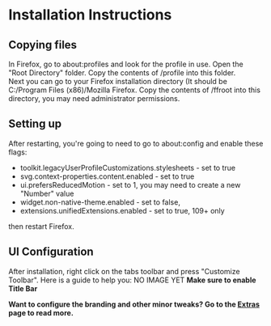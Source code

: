 # Installation Instructions
## Copying files
In Firefox, go to about:profiles and look for the profile in use. Open the "Root Directory" folder. Copy the contents of /profile into this folder.  
Next you can go to your Firefox installation directory (It should be C:/Program Files (x86)/Mozilla Firefox. Copy the contents of /ffroot into this directory, you may need administrator permissions.

## Setting up
After restarting, you're going to need to go to about:config and enable these flags:
- toolkit.legacyUserProfileCustomizations.stylesheets - set to true
- svg.context-properties.content.enabled - set to true
- ui.prefersReducedMotion - set to 1, you may need to create a new "Number" value
- widget.non-native-theme.enabled - set to false,  
- extensions.unifiedExtensions.enabled - set to true, 109+ only

then restart Firefox.

## UI Configuration
After installation, right click on the tabs toolbar and press "Customize Toolbar". Here is a guide to help you:
NO IMAGE YET
**Make sure to enable Title Bar**  

**Want to configure the branding and other minor tweaks? Go to the [Extras](https://github.com/NWinXP/Aerofox/blob/main/extras.md) page to read more.**
